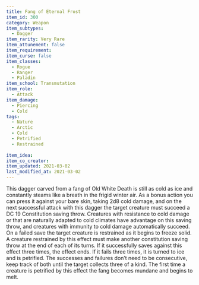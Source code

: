 ```yaml
---
title: Fang of Eternal Frost
item_id: 300
category: Weapon
item_subtypes: 
  - Dagger
item_rarity: Very Rare
item_attunement: false
item_requirement: 
item_curse: false
item_classes: 
  - Rogue
  - Ranger
  - Paladin
item_school: Transmutation
item_role: 
  - Attack
item_damage: 
  - Piercing
  - Cold
tags:
  - Nature
  - Arctic
  - Cold
  - Petrified
  - Restrained
  
item_idea: 
item_co_creator: 
item_updated: 2021-03-02
last_modified_at: 2021-03-02
---
```


This dagger carved from a fang of Old White Death is still as cold as ice and constantly steams like a breath in the frigid winter air. As a bonus action you can press it against your bare skin, taking 2d8 cold damage, and on the next successful attack with this dagger the target creature must succeed a DC 19 Constitution saving throw. Creatures with resistance to cold damage or that are naturally adapted to cold climates have advantage on this saving throw, and creatures with immunity to cold damage automatically succeed.  
On a failed save the target creature is restrained as it begins to freeze solid. A creature restrained by this effect must make another constitution saving throw at the end of each of its turns. If it successfully saves against this effect three times, the effect ends. If it fails three times, it is turned to ice and is petrified. The successes and failures don’t need to be consecutive, keep track of both until the target collects three of a kind. The first time a creature is petrified by this effect the fang becomes mundane and begins to melt.
